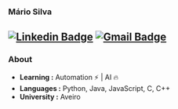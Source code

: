 ### Mário Silva
[![Linkedin Badge](https://img.shields.io/badge/-Mário_Silva-blue?style=flat-square&logo=Linkedin&logoColor=white&link=https://www.linkedin.com/in/mariocsilva119//)](https://www.linkedin.com/in/mariocsilva119/) [![Gmail Badge](https://img.shields.io/badge/-mariocsilva119@gmail.com-c14438?style=flat-square&logo=Gmail&logoColor=white&link=mailto:mariocsilva119@gmail.com)](mailto:mariocsilva119@gmail.com)
---------------------------------------------------------------------------------------------------------------------------------------------------------------------------------
### About

-  **Learning :** Automation :zap: | AI :fire:	
-  **Languages :** Python, Java, JavaScript, C, C++
-  **University :** Aveiro
